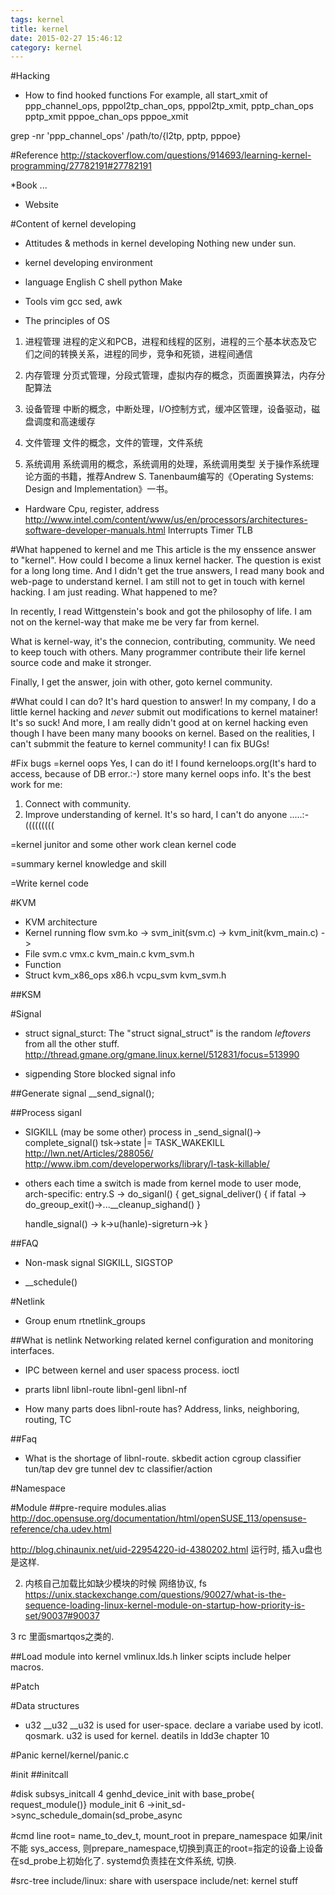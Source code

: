 ```yaml
---
tags: kernel
title: kernel
date: 2015-02-27 15:46:12
category: kernel
---
```



#Hacking
* How to find hooked functions
For example, all start_xmit of ppp_channel_ops, 
pppol2tp_chan_ops, pppol2tp_xmit,
pptp_chan_ops pptp_xmit
pppoe_chan_ops pppoe_xmit

grep -nr 'ppp_channel_ops' /path/to/{l2tp, pptp, pppoe}


#Reference
http://stackoverflow.com/questions/914693/learning-kernel-programming/27782191#27782191

*Book
...

* Website

#Content of kernel developing
* Attitudes & methods in kernel developing
	Nothing new under sun.

* kernel developing environment

* language
	English
	C
	shell
	python
	Make

* Tools
	vim
	gcc
	sed, awk

* The principles of OS
1. 进程管理
进程的定义和PCB，进程和线程的区别，进程的三个基本状态及它们之间的转换关系，进程的同步，竞争和死锁，进程间通信

2. 内存管理
分页式管理，分段式管理，虚拟内存的概念，页面置换算法，内存分配算法

3. 设备管理
中断的概念，中断处理，I/O控制方式，缓冲区管理，设备驱动，磁盘调度和高速缓存

4. 文件管理
文件的概念，文件的管理，文件系统

5. 系统调用
系统调用的概念，系统调用的处理，系统调用类型
关于操作系统理论方面的书籍，推荐Andrew S. Tanenbaum编写的《Operating Systems: Design and Implementation》一书。

* Hardware
Cpu, register, address
http://www.intel.com/content/www/us/en/processors/architectures-software-developer-manuals.html
Interrupts
Timer
TLB

#What happened to kernel and me
This article is the my enssence answer  to "kernel".
How could I become a linux kernel hacker. The question is exist for a long long time.
And I didn't get the true answers, I read many book and web-page to understand kernel.
I am still not to get in touch with kernel hacking. I am just reading.
What happened to me?

In recently, I read Wittgenstein's book and got the philosophy of life.
I am not on the kernel-way that make me be very far from kernel.

What is kernel-way, it's the connecion, contributing, community.
We need to keep touch with others. Many programmer contribute their life kernel source code 
and make it stronger.

Finally, I get the answer, join with other, goto kernel community.

#What could I can do?
It's hard question to answer!
In my company, I do a little kernel hacking and *never* submit out modifications to kernel matainer!
It's so suck!
And more, I am really didn't good at on kernel hacking even though I have been many many boooks on kernel.
Based on the realities, I can't submmit the feature to kernel community!
I can fix BUGs!

#Fix bugs
=kernel oops
Yes, I can do it! I found kerneloops.org(It's hard to access, because of DB error.:-) store many kernel oops info.
It's the best work for me:
1. Connect with community.
2. Improve understanding of kernel.
It's so hard, I can't do anyone .....:-(((((((((

=kernel junitor and some other work
clean kernel code

=summary kernel knowledge and skill


=Write kernel code

#KVM
* KVM architecture
* Kernel running flow
  svm.ko -> svm_init(svm.c) -> kvm_init(kvm_main.c) -> 
* File
  svm.c vmx.c kvm_main.c kvm_svm.h 
* Function  
* Struct
  kvm_x86_ops x86.h
  vcpu_svm    kvm_svm.h  

##KSM
 

#Signal
* struct signal_sturct: 
The "struct signal_struct" is the random *leftovers* from all the other stuff.
http://thread.gmane.org/gmane.linux.kernel/512831/focus=513990

* sigpending
Store blocked signal info

##Generate signal
__send_signal();

##Process siganl
* SIGKILL (may be some other)
process in _send_signal()-> complete_signal() tsk->state |= TASK_WAKEKILL 
http://lwn.net/Articles/288056/
http://www.ibm.com/developerworks/library/l-task-killable/

* others
each time a switch is made from kernel mode to user mode, 
arch-specific: entry.S -> do_siganl()
{ 
	get_signal_deliver()
	{
		if fatal -> do_greoup_exit()->...__cleanup_sighand()
	}

	handle_signal() -> k->u(hanle)-sigreturn->k
}

##FAQ
* Non-mask signal
SIGKILL, SIGSTOP

* __schedule()

#Netlink
* Group
enum rtnetlink_groups

##What is netlink
Networking related kernel configuration and monitoring interfaces.
* IPC between kernel and user spacess process.
ioctl

* prarts
	libnl
	libnl-route
	libnl-genl
	libnl-nf

* How many parts does libnl-route has?
Address,  links, neighboring, routing, TC

##Faq
* What is the shortage of libnl-route.
    skbedit action
    cgroup classifier
    tun/tap dev 
    gre tunnel dev 
    tc classifier/action


#Namespace

#Module
##pre-require
modules.alias
http://doc.opensuse.org/documentation/html/openSUSE_113/opensuse-reference/cha.udev.html

http://blog.chinaunix.net/uid-22954220-id-4380202.html
运行时, 插入u盘也是这样.

2. 内核自己加载比如缺少模块的时候 网络协议, fs
https://unix.stackexchange.com/questions/90027/what-is-the-sequence-loading-linux-kernel-module-on-startup-how-priority-is-set/90037#90037

3 rc 里面smartqos之类的.

##Load module into kernel
vmlinux.lds.h linker scipts include helper macros.


#Patch

#Data structures
* u32 __u32
__u32 is used for user-space. declare a variabe used by icotl. qosmark.
u32 is used for kernel.
deatils in ldd3e chapter 10


#Panic
kernel/kernel/panic.c


#init
##initcall

#disk 
subsys_initcall 4 genhd_device_init with base_probe{ request_module()}
module_init 6 ->init_sd->sync_schedule_domain(sd_probe_async


#cmd line
root= name_to_dev_t, mount_root in prepare_namespace
如果/init不能 sys_access, 则prepare_namespace,切换到真正的root=指定的设备上设备在sd_probe上初始化了.
systemd负责挂在文件系统, 切换.

#src-tree
include/linux: share with userspace
include/net: kernel stuff


